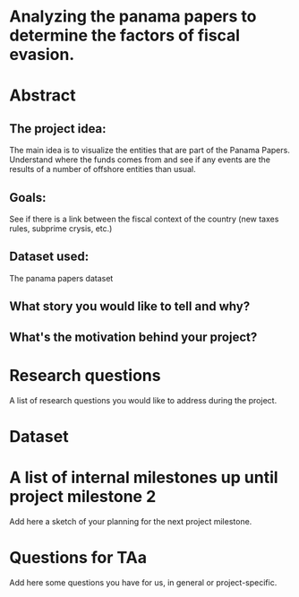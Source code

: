 # Analyzing the panama papers to determine the factors of fiscal evasion.

# Abstract
## The project idea:
The main idea is to visualize the entities that are part of the Panama Papers. Understand where the funds comes from and see if any events are the results of a number of offshore entities than usual.

## Goals:
See if there is a link between the fiscal context of the country (new taxes rules, subprime crysis, etc.)

## Dataset used:
The panama papers dataset

## What story you would like to tell and why?

## What's the motivation behind your project?


# Research questions
A list of research questions you would like to address during the project.

# Dataset


# A list of internal milestones up until project milestone 2
Add here a sketch of your planning for the next project milestone.

# Questions for TAa
Add here some questions you have for us, in general or project-specific.
